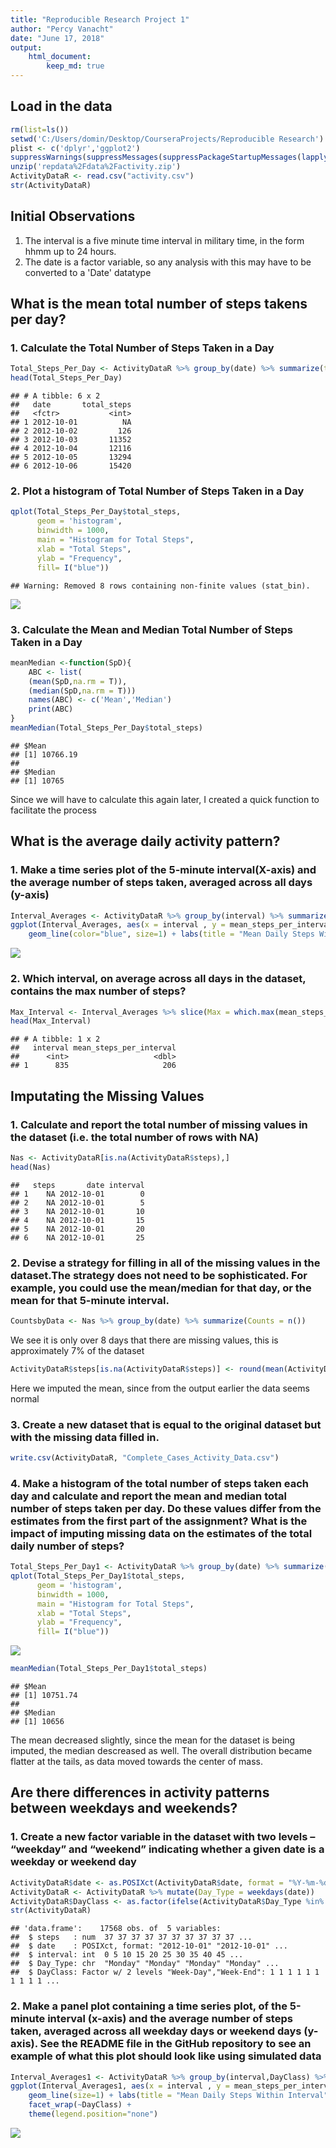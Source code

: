 ```yaml
---
title: "Reproducible Research Project 1"
author: "Percy Vanacht"
date: "June 17, 2018"
output: 
    html_document:
        keep_md: true
---
```





## Load in the data

```r
rm(list=ls())
setwd('C:/Users/domin/Desktop/CourseraProjects/Reproducible Research')
plist <- c('dplyr','ggplot2')
suppressWarnings(suppressMessages(suppressPackageStartupMessages(lapply(plist, require, character.only =T))))
unzip('repdata%2Fdata%2Factivity.zip')
ActivityDataR <- read.csv("activity.csv")
str(ActivityDataR)
```
## Initial Observations
1. The interval is a five minute time interval in military time, in the form hhmm up to 24 hours.
2. The date is a factor variable, so any analysis with this may have to be converted to a 'Date' datatype

## What is the mean total number of steps takens per day?
### 1. Calculate the Total Number of Steps Taken in a Day

```r
Total_Steps_Per_Day <- ActivityDataR %>% group_by(date) %>% summarize(total_steps = sum(steps))
head(Total_Steps_Per_Day)
```

```
## # A tibble: 6 x 2
##   date       total_steps
##   <fctr>           <int>
## 1 2012-10-01          NA
## 2 2012-10-02         126
## 3 2012-10-03       11352
## 4 2012-10-04       12116
## 5 2012-10-05       13294
## 6 2012-10-06       15420
```
### 2. Plot a histogram of Total Number of Steps Taken in a Day

```r
qplot(Total_Steps_Per_Day$total_steps, 
      geom = 'histogram', 
      binwidth = 1000,
      main = "Histogram for Total Steps", 
      xlab = "Total Steps",
      ylab = "Frequency",
      fill= I("blue"))
```

```
## Warning: Removed 8 rows containing non-finite values (stat_bin).
```

![](PA1_template_files/figure-html/unnamed-chunk-3-1.png)<!-- -->

### 3. Calculate the Mean and Median Total Number of Steps Taken in a Day

```r
meanMedian <-function(SpD){
    ABC <- list(
    (mean(SpD,na.rm = T)),
    (median(SpD,na.rm = T)))
    names(ABC) <- c('Mean','Median')
    print(ABC)
}
meanMedian(Total_Steps_Per_Day$total_steps)
```

```
## $Mean
## [1] 10766.19
## 
## $Median
## [1] 10765
```
Since we will have to calculate this again later, I created a quick function to facilitate the process

## What is the average daily activity pattern?
### 1. Make a time series plot of the 5-minute interval(X-axis) and the average number of steps taken, averaged across all days (y-axis)

```r
Interval_Averages <- ActivityDataR %>% group_by(interval) %>% summarize(mean_steps_per_interval = mean(steps, na.rm = T))
ggplot(Interval_Averages, aes(x = interval , y = mean_steps_per_interval)) + 
    geom_line(color="blue", size=1) + labs(title = "Mean Daily Steps Within Interval", x = "Interval", y = "Mean Steps")
```

![](PA1_template_files/figure-html/unnamed-chunk-5-1.png)<!-- -->

### 2. Which interval, on average across all days in the dataset, contains the max number of steps?

```r
Max_Interval <- Interval_Averages %>% slice(Max = which.max(mean_steps_per_interval))
head(Max_Interval)
```

```
## # A tibble: 1 x 2
##   interval mean_steps_per_interval
##      <int>                   <dbl>
## 1      835                     206
```

## Imputating the Missing Values
### 1. Calculate and report the total number of missing values in the dataset (i.e. the total number of rows with NA)

```r
Nas <- ActivityDataR[is.na(ActivityDataR$steps),]
head(Nas)
```

```
##   steps       date interval
## 1    NA 2012-10-01        0
## 2    NA 2012-10-01        5
## 3    NA 2012-10-01       10
## 4    NA 2012-10-01       15
## 5    NA 2012-10-01       20
## 6    NA 2012-10-01       25
```

### 2. Devise a strategy for filling in all of the missing values in the dataset.The strategy does not need to be sophisticated. For example, you could use the mean/median for that day, or the mean for that 5-minute interval.

```r
CountsbyData <- Nas %>% group_by(date) %>% summarize(Counts = n())
```

We see it is only over 8 days that there are missing values, this is approximately 7% of the dataset

```r
ActivityDataR$steps[is.na(ActivityDataR$steps)] <- round(mean(ActivityDataR$steps, na.rm = T),0)
```
Here we imputed the mean, since from the output earlier the data seems normal

### 3. Create a new dataset that is equal to the original dataset but with the missing data filled in.

```r
write.csv(ActivityDataR, "Complete_Cases_Activity_Data.csv")
```

### 4. Make a histogram of the total number of steps taken each day and calculate and report the mean and median total number of steps taken per day. Do these values differ from the estimates from the first part of the assignment? What is the impact of imputing missing data on the estimates of the total daily number of steps?

```r
Total_Steps_Per_Day1 <- ActivityDataR %>% group_by(date) %>% summarize(total_steps = sum(steps))
qplot(Total_Steps_Per_Day1$total_steps, 
      geom = 'histogram', 
      binwidth = 1000,
      main = "Histogram for Total Steps", 
      xlab = "Total Steps",
      ylab = "Frequency",
      fill= I("blue"))
```

![](PA1_template_files/figure-html/unnamed-chunk-11-1.png)<!-- -->

```r
meanMedian(Total_Steps_Per_Day1$total_steps)
```

```
## $Mean
## [1] 10751.74
## 
## $Median
## [1] 10656
```
The mean decreased slightly, since the mean for the dataset is being imputed, the median descreased as well.
The overall distribution became flatter at the tails, as data moved towards the center of mass.

## Are there differences in activity patterns between weekdays and weekends?
### 1. Create a new factor variable in the dataset with two levels – “weekday” and “weekend” indicating whether a given date is a weekday or weekend day

```r
ActivityDataR$date <- as.POSIXct(ActivityDataR$date, format = "%Y-%m-%d")
ActivityDataR <- ActivityDataR %>% mutate(Day_Type = weekdays(date))
ActivityDataR$DayClass <- as.factor(ifelse(ActivityDataR$Day_Type %in% c('Monday','Tuesday','Wednesday','Thursday','Friday'), 'Week-Day','Week-End'))
str(ActivityDataR)
```

```
## 'data.frame':	17568 obs. of  5 variables:
##  $ steps   : num  37 37 37 37 37 37 37 37 37 37 ...
##  $ date    : POSIXct, format: "2012-10-01" "2012-10-01" ...
##  $ interval: int  0 5 10 15 20 25 30 35 40 45 ...
##  $ Day_Type: chr  "Monday" "Monday" "Monday" "Monday" ...
##  $ DayClass: Factor w/ 2 levels "Week-Day","Week-End": 1 1 1 1 1 1 1 1 1 1 ...
```
### 2. Make a panel plot containing a time series plot, of the 5-minute interval (x-axis) and the average number of steps taken, averaged across all weekday days or weekend days (y-axis). See the README file in the GitHub repository to see an example of what this plot should look like using simulated data

```r
Interval_Averages1 <- ActivityDataR %>% group_by(interval,DayClass) %>% summarize(mean_steps_per_interval = mean(steps, na.rm = T))
ggplot(Interval_Averages1, aes(x = interval , y = mean_steps_per_interval, color = DayClass)) + 
    geom_line(size=1) + labs(title = "Mean Daily Steps Within Interval", x = "Interval", y = "Mean Steps") +
    facet_wrap(~DayClass) +
    theme(legend.position="none")
```

![](PA1_template_files/figure-html/unnamed-chunk-13-1.png)<!-- -->








